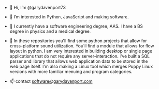 - 👋 Hi, I’m @garydavenport73
- 👀 I’m interested in Python, JavaScript and making software.
- 🌱 I currently have a software engineering degree, AAS.  I have a BS degree in physics and a medical degree.
- 💞️ In these repositories you'll find some python projects that allow for cross-platform sound utilization.  You'll find a module that allows for flow layout in python.  I am very interested in building desktop or single page applications that do not require any server-interaction.  I've built a SQL parser and library that allows web application data to be stored in the web page itself.  I'm also making a Linux tool which merges Puppy Linux versions with more familiar menuing and program categories.  

- 📫 contact software@garydavenport.com

<!---
garydavenport73/garydavenport73 is a ✨ special ✨ repository because its `README.md` (this file) appears on your GitHub profile.
You can click the Preview link to take a look at your changes.
--->
